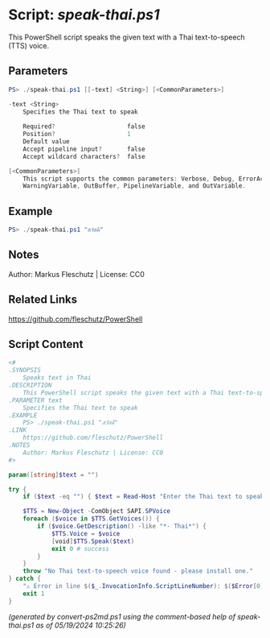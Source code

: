 Script: *speak-thai.ps1*
========================

This PowerShell script speaks the given text with a Thai text-to-speech (TTS) voice.

Parameters
----------
```powershell
PS> ./speak-thai.ps1 [[-text] <String>] [<CommonParameters>]

-text <String>
    Specifies the Thai text to speak
    
    Required?                    false
    Position?                    1
    Default value                
    Accept pipeline input?       false
    Accept wildcard characters?  false

[<CommonParameters>]
    This script supports the common parameters: Verbose, Debug, ErrorAction, ErrorVariable, WarningAction, 
    WarningVariable, OutBuffer, PipelineVariable, and OutVariable.
```

Example
-------
```powershell
PS> ./speak-thai.ps1 "สวัสดี"

```

Notes
-----
Author: Markus Fleschutz | License: CC0

Related Links
-------------
https://github.com/fleschutz/PowerShell

Script Content
--------------
```powershell
<#
.SYNOPSIS
	Speaks text in Thai
.DESCRIPTION
	This PowerShell script speaks the given text with a Thai text-to-speech (TTS) voice.
.PARAMETER text
	Specifies the Thai text to speak
.EXAMPLE
	PS> ./speak-thai.ps1 "สวัสดี"
.LINK
	https://github.com/fleschutz/PowerShell
.NOTES
	Author: Markus Fleschutz | License: CC0
#>

param([string]$text = "")

try {
	if ($text -eq "") { $text = Read-Host "Enter the Thai text to speak" }

	$TTS = New-Object -ComObject SAPI.SPVoice
	foreach ($voice in $TTS.GetVoices()) {
		if ($voice.GetDescription() -like "*- Thai*") {
			$TTS.Voice = $voice
			[void]$TTS.Speak($text)
			exit 0 # success
		}
	}
	throw "No Thai text-to-speech voice found - please install one."
} catch {
	"⚠️ Error in line $($_.InvocationInfo.ScriptLineNumber): $($Error[0])"
	exit 1
}
```

*(generated by convert-ps2md.ps1 using the comment-based help of speak-thai.ps1 as of 05/19/2024 10:25:26)*
